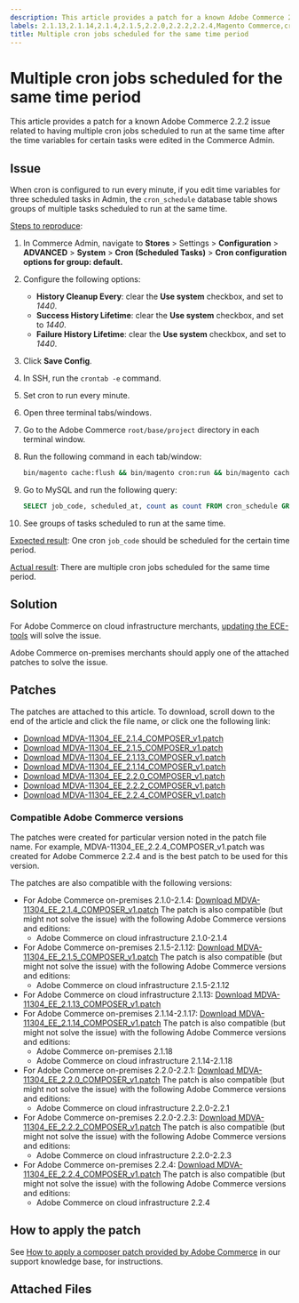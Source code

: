 ```yaml
---
description: This article provides a patch for a known Adobe Commerce 2.2.2 issue related to having multiple cron jobs scheduled to run at the same time after the time variables for certain tasks were edited in the Commerce Admin.
labels: 2.1.13,2.1.14,2.1.4,2.1.5,2.2.0,2.2.2,2.2.4,Magento Commerce,cron,known issues,patch,troubleshooting,Adobe Commerce,cloud infrastructure,on-premises,Magento Commerce Cloud
title: Multiple cron jobs scheduled for the same time period
---
```


# Multiple cron jobs scheduled for the same time period

This article provides a patch for a known Adobe Commerce 2.2.2 issue related to having multiple cron jobs scheduled to run at the same time after the time variables for certain tasks were edited in the Commerce Admin.

## Issue

When cron is configured to run every minute, if you edit time variables for three scheduled tasks in Admin, the `cron_schedule` database table shows groups of multiple tasks scheduled to run at the same time.

<ins>Steps to reproduce</ins>:

1. In Commerce Admin, navigate to **Stores** > Settings > **Configuration** > **ADVANCED** > **System** > **Cron (Scheduled Tasks)** > **Cron configuration options for group: default.**
1. Configure the following options:
    * **History Cleanup Every**: clear the **Use system** checkbox, and set to *1440*.
    * **Success History Lifetime**: clear the **Use system** checkbox, and set to *1440*.
    * **Failure History Lifetime**: clear the **Use system** checkbox, and set to *1440*.

1. Click **Save Config**.
1. In SSH, run the `crontab -e` command.
1. Set cron to run every minute.
1. Open three terminal tabs/windows.
1. Go to the Adobe Commerce `root/base/project` directory in each terminal window.
1. Run the following command in each tab/window:

    ```bash
    bin/magento cache:flush && bin/magento cron:run && bin/magento cache:flush && bin/magento cron:run
    ```

1. Go to MySQL and run the following query:

    ```sql
    SELECT job_code, scheduled_at, count as count FROM cron_schedule GROUP BY job_code, scheduled_at HAVING count > 1 ORDER BY scheduled_at;
    ```

1. See groups of tasks scheduled to run at the same time.

<ins>Expected result</ins>: One cron `job_code` should be scheduled for the certain time period.

<ins>Actual result</ins>: There are multiple cron jobs scheduled for the same time period.

## Solution

For Adobe Commerce on cloud infrastructure merchants, [updating the ECE-tools](https://devdocs.magento.com/guides/v2.2/cloud/project/ece-tools-update.html) will solve the issue.

Adobe Commerce on-premises merchants should apply one of the attached patches to solve the issue.

## Patches

The patches are attached to this article. To download, scroll down to the end of the article and click the file name, or click one the following link:

* [Download MDVA-11304\_EE\_2.1.4\_COMPOSER\_v1.patch](assets/MDVA-11304_EE_2.1.4_COMPOSER_v1.patch.zip)
* [Download MDVA-11304\_EE\_2.1.5\_COMPOSER\_v1.patch](assets/MDVA-11304_EE_2.1.5_COMPOSER_v1.patch.zip)
* [Download MDVA-11304\_EE\_2.1.13\_COMPOSER\_v1.patch](assets/MDVA-11304_EE_2.1.13_COMPOSER_v1.patch.zip)
* [Download MDVA-11304\_EE\_2.1.14\_COMPOSER\_v1.patch](assets/MDVA-11304_EE_2.1.14_COMPOSER_v1.patch.zip)
* [Download MDVA-11304\_EE\_2.2.0\_COMPOSER\_v1.patch](assets/MDVA-11304_EE_2.2.0_COMPOSER_v1.patch.zip)
* [Download MDVA-11304\_EE\_2.2.2\_COMPOSER\_v1.patch](assets/MDVA-11304_EE_2.2.2_COMPOSER_v1.patch.zip)
* [Download MDVA-11304\_EE\_2.2.4\_COMPOSER\_v1.patch](assets/MDVA-11304_EE_2.2.4_COMPOSER_v1.patch.zip)

### Compatible Adobe Commerce versions

The patches were created for particular version noted in the patch file name. For example, MDVA-11304\_EE\_2.2.4\_COMPOSER\_v1.patch was created for Adobe Commerce 2.2.4 and is the best patch to be used for this version.

The patches are also compatible with the following versions:

* For Adobe Commerce on-premises 2.1.0-2.1.4: [Download MDVA-11304\_EE\_2.1.4\_COMPOSER\_v1.patch](assets/MDVA-11304_EE_2.1.4_COMPOSER_v1.patch.zip) The patch is also compatible (but might not solve the issue) with the following Adobe Commerce versions and editions:    
    * Adobe Commerce on cloud infrastructure 2.1.0-2.1.4
* For Adobe Commerce on-premises 2.1.5-2.1.12: [Download MDVA-11304\_EE\_2.1.5\_COMPOSER\_v1.patch](assets/MDVA-11304_EE_2.1.5_COMPOSER_v1.patch.zip) The patch is also compatible (but might not solve the issue) with the following Adobe Commerce versions and editions:    
    * Adobe Commerce on cloud infrastructure 2.1.5-2.1.12
* For Adobe Commerce on cloud infrastructure 2.1.13: [Download MDVA-11304\_EE\_2.1.13\_COMPOSER\_v1.patch](assets/MDVA-11304_EE_2.1.13_COMPOSER_v1.patch.zip)
* For Adobe Commerce on-premises 2.1.14-2.1.17: [Download MDVA-11304\_EE\_2.1.14\_COMPOSER\_v1.patch](assets/MDVA-11304_EE_2.1.14_COMPOSER_v1.patch.zip) The patch is also compatible (but might not solve the issue) with the following Adobe Commerce versions and editions:    
    * Adobe Commerce on-premises 2.1.18
    * Adobe Commerce on cloud infrastructure 2.1.14-2.1.18
* For Adobe Commerce on-premises 2.2.0-2.2.1: [Download MDVA-11304\_EE\_2.2.0\_COMPOSER\_v1.patch](assets/MDVA-11304_EE_2.2.0_COMPOSER_v1.patch.zip) The patch is also compatible (but might not solve the issue) with the following Adobe Commerce versions and editions:    
    * Adobe Commerce on cloud infrastructure 2.2.0-2.2.1
* For Adobe Commerce on-premises 2.2.0-2.2.3: [Download MDVA-11304\_EE\_2.2.2\_COMPOSER\_v1.patch](assets/MDVA-11304_EE_2.2.2_COMPOSER_v1.patch.zip) The patch is also compatible (but might not solve the issue) with the following Adobe Commerce versions and editions:    
    * Adobe Commerce on cloud infrastructure 2.2.0-2.2.3
* For Adobe Commerce on-premises 2.2.4: [Download MDVA-11304\_EE\_2.2.4\_COMPOSER\_v1.patch](assets/MDVA-11304_EE_2.2.4_COMPOSER_v1.patch.zip) The patch is also compatible (but might not solve the issue) with the following Adobe Commerce versions and editions:    
    * Adobe Commerce on cloud infrastructure 2.2.4

## How to apply the patch

See [How to apply a composer patch provided by Adobe Commerce](https://support.magento.com/hc/en-us/articles/360028367731) in our support knowledge base, for instructions.

## Attached Files